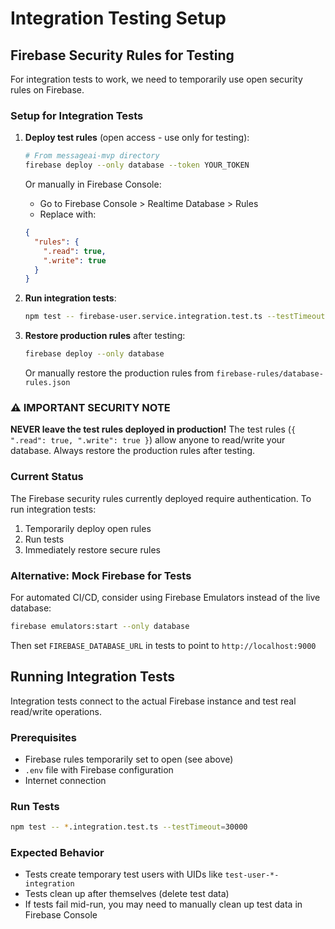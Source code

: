 # Integration Testing Setup

## Firebase Security Rules for Testing

For integration tests to work, we need to temporarily use open security rules on Firebase.

### Setup for Integration Tests

1. **Deploy test rules** (open access - use only for testing):
   ```bash
   # From messageai-mvp directory
   firebase deploy --only database --token YOUR_TOKEN
   ```

   Or manually in Firebase Console:
   - Go to Firebase Console > Realtime Database > Rules
   - Replace with:
   ```json
   {
     "rules": {
       ".read": true,
       ".write": true
     }
   }
   ```

2. **Run integration tests**:
   ```bash
   npm test -- firebase-user.service.integration.test.ts --testTimeout=30000
   ```

3. **Restore production rules** after testing:
   ```bash
   firebase deploy --only database
   ```

   Or manually restore the production rules from `firebase-rules/database-rules.json`

### ⚠️ IMPORTANT SECURITY NOTE

**NEVER leave the test rules deployed in production!** The test rules (`{ ".read": true, ".write": true }`) allow anyone to read/write your database. Always restore the production rules after testing.

### Current Status

The Firebase security rules currently deployed require authentication. To run integration tests:
1. Temporarily deploy open rules
2. Run tests
3. Immediately restore secure rules

### Alternative: Mock Firebase for Tests

For automated CI/CD, consider using Firebase Emulators instead of the live database:
```bash
firebase emulators:start --only database
```

Then set `FIREBASE_DATABASE_URL` in tests to point to `http://localhost:9000`

## Running Integration Tests

Integration tests connect to the actual Firebase instance and test real read/write operations.

### Prerequisites
- Firebase rules temporarily set to open (see above)
- `.env` file with Firebase configuration
- Internet connection

### Run Tests
```bash
npm test -- *.integration.test.ts --testTimeout=30000
```

### Expected Behavior
- Tests create temporary test users with UIDs like `test-user-*-integration`
- Tests clean up after themselves (delete test data)
- If tests fail mid-run, you may need to manually clean up test data in Firebase Console
